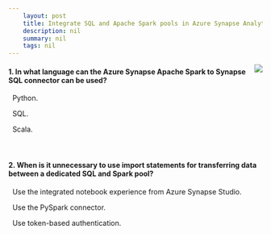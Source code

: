 ```yaml
---
    layout: post
    title: Integrate SQL and Apache Spark pools in Azure Synapse Analytics 
    description: nil
    summary: nil
    tags: nil
---
```



 <a target="_blank" href="https://docs.microsoft.com/en-us/learn/modules/integrate-sql-apache-spark-pools-azure-synapse-analytics/11-knowledge-check/"><i class="fas fa-external-link-alt"></i> </a>
 <img align="right" src="https://docs.microsoft.com/en-us/learn/achievements/integrate-sql-and-apache-spark-pools-in-azure-synapse-analytics.svg">
####  1. In what language can the Azure Synapse Apache Spark to Synapse SQL connector can be used?


<i class='far fa-square'></i> &nbsp;&nbsp;Python.

<i class='far fa-square'></i> &nbsp;&nbsp;SQL.

<i class='fas fa-check-square' style='color: Dodgerblue;'></i> &nbsp;&nbsp;Scala.
<br />
<br />
<br />

####  2. When is it unnecessary to use import statements for transferring data between a dedicated SQL and Spark pool?


<i class='fas fa-check-square' style='color: Dodgerblue;'></i> &nbsp;&nbsp;Use the integrated notebook experience from Azure Synapse Studio.

<i class='far fa-square'></i> &nbsp;&nbsp;Use the PySpark connector.

<i class='far fa-square'></i> &nbsp;&nbsp;Use token-based authentication.
<br />
<br />
<br />
